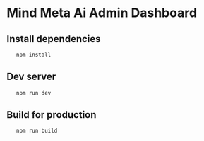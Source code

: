 # Mind Meta Ai Admin Dashboard 

## Install dependencies

```bash
   npm install
```

## Dev server

```bash
   npm run dev
```

## Build for production

```bash
   npm run build
```
